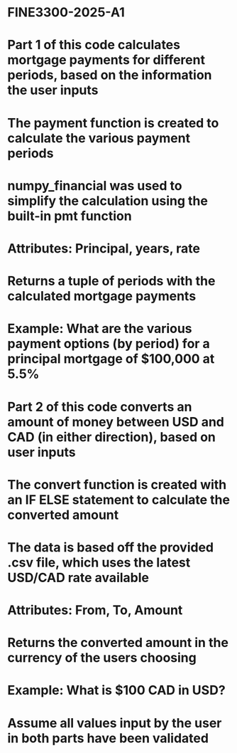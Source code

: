 # FINE3300-2025-A1
# Part 1 of this code calculates mortgage payments for different periods, based on the information the user inputs
# The payment function is created to calculate the various payment periods
# numpy_financial was used to simplify the calculation using the built-in pmt function
# Attributes: Principal, years, rate
# Returns a tuple of periods with the calculated mortgage payments
# Example: What are the various payment options (by period) for a principal mortgage of $100,000 at 5.5%

# Part 2 of this code converts an amount of money between USD and CAD (in either direction), based on user inputs
# The convert function is created with an IF ELSE statement to calculate the converted amount
# The data is based off the provided .csv file, which uses the latest USD/CAD rate available
# Attributes: From, To, Amount
# Returns the converted amount in the currency of the users choosing
# Example: What is $100 CAD in USD?

# Assume all values input by the user in both parts have been validated
